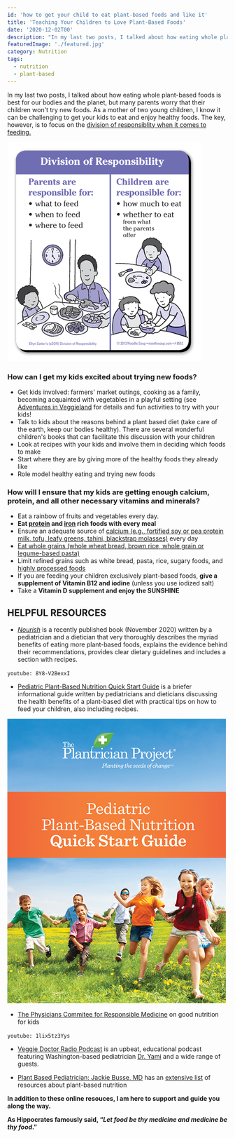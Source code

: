 ```yaml
---
id: 'how to get your child to eat plant-based foods and like it'
title: 'Teaching Your Children to Love Plant-Based Foods'
date: '2020-12-02T00'
description: "In my last two posts, I talked about how eating whole plant-based foods is best for our bodies and the planet, but many parents worry that their children won't try new foods."
featuredImage: './featured.jpg'
category: Nutrition
tags:
  - nutrition
  - plant-based
---
```


In my last two posts, I talked about how eating whole plant-based foods is best for our bodies and the planet, but many parents worry that their children won't try new foods. As a mother of two young children, I know it can be challenging to get your kids to eat and enjoy healthy foods. The key, however, is to focus on the [division of responsiblity when it comes to feeding.](https://www.drnadiv.com/veggies/) 

![division of responsibilities](./8552hr.png)

### How can I get my kids excited about trying new foods?

* Get kids involved: farmers' market outings, cooking as a family, becoming acquainted with vegetables in a playful setting (see [Adventures in Veggieland](https://www.amazon.com/Adventures-Veggieland-Vegetables_with-Activities-Recipes/dp/1615194061) for details and fun activities to try with your kids!
* Talk to kids about the reasons behind a plant based diet (take care of the earth, keep our bodies healthy). There are several wonderful children's books that can facilitate this discussion with your children
* Look at recipes with your kids and involve them in deciding which foods to make
* Start where they are by giving more of the healthy foods they already like
* Role model healthy eating and trying new foods

### How will I ensure that my kids are getting enough calcium, protein, and all other necessary vitamins and minerals?

* Eat a rainbow of fruits and vegetables every day. 
* **Eat [protein](https://www.hsph.harvard.edu/nutritionsource/what-should-you-eat/protein/) and [iron](https://www.vrg.org/nutrition/iron.php) rich foods with every meal**
* Ensure an adequate source of [calcium (e.g., fortified soy or pea protein milk, tofu, leafy greens, tahini, blackstrap molasses)](https://www.pcrm.org/good-nutrition/nutrition-information/health-concerns-about-dairy/calcium-and-strong-bones) every day
* [Eat whole grains (whole wheat bread, brown rice, whole grain or legume-based pasta)](https://www.hsph.harvard.edu/nutritionsource/what-should-you-eat/whole-grains/)
* Limit refined grains such as white bread, pasta, rice, sugary foods, and [highly processed foods](https://www.hsph.harvard.edu/nutritionsource/processed-foods/)
* If you are feeding your children exclusively plant-based foods, **give a supplement of Vitamin B12 and iodine** (unless you use iodized salt)
* Take a **Vitamin D supplement and enjoy the SUNSHINE**
  
  
## HELPFUL RESOURCES
  
* [_Nourish_](https://nourishthebook.com/) is a recently published book (November 2020) written by a pediatrician and a dietician that very thoroughly describes the myriad benefits of eating more plant-based foods, explains the evidence behind their recommendations, provides clear dietary guidelines and includes a section with recipes.
   
`youtube: 8Y8-V2BexxI`
   
* [Pediatric Plant-Based Nutrition Quick Start Guide](https://plantricianproject.org/quickstartguide) is a briefer informational guide written by pediatricians and dieticians discussing the health benefits of a plant-based diet with practical tips on how to feed your children, also including recipes. 
 
![Plantrician Quick Start Guide](./pediatric-qsg-w590.jpg)
 
* [The Physicians Commitee for Responsible Medicine](https://www.pcrm.org/good-nutrition/nutrition-for-kids) on good nutrition for kids

`youtube: 1lix5tz3Yys`

* [Veggie Doctor Radio Podcast](https://veggiedoctor.libsyn.com/) is an upbeat, educational podcast featuring Washington-based pediatrician [Dr. Yami](https://www.doctoryami.com/) and a wide range of guests. 
 
* [Plant Based Pediatrician: Jackie Busse, MD](https://www.plantbasedpediatrician.com/) has an [extensive list](https://www.plantbasedpediatrician.com/resources-2) of resources about plant-based nutrition
 

**In addition to these online resouces, I am here to support and guide you along the way.**  

**As Hippocrates famously said, “_Let food be thy medicine and medicine be thy food_.”**
